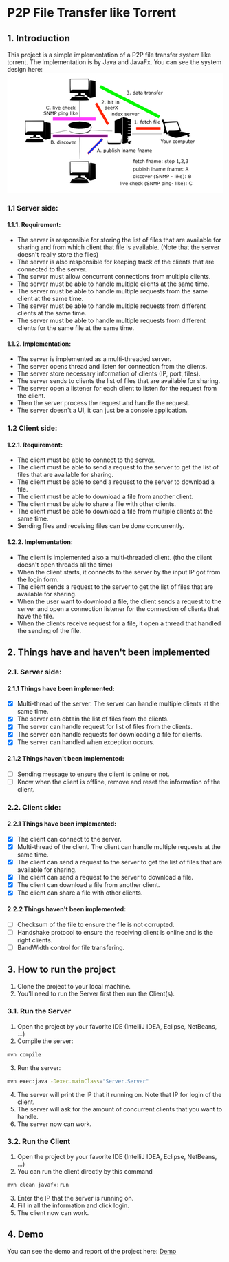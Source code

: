 # P2P File Transfer like Torrent
## 1. Introduction
This project is a simple implementation of a P2P file transfer system like torrent. The implementation is by Java and JavaFx. You can see the system design here:
![System Design](https://github.com/nhoxtin15/CNass1/blob/main/Image/P2PAssignment.png)
### 1.1  Server side:
#### 1.1.1. Requirement:
- The server is responsible for storing the list of files that are available for sharing and from which client that file is available. (Note that the server doesn't really store the files)
- The server is also responsible for keeping track of the clients that are connected to the server.
- The server must allow concurrent connections from multiple clients.
- The server must be able to handle multiple clients at the same time.
- The server must be able to handle multiple requests from the same client at the same time.
- The server must be able to handle multiple requests from different clients at the same time.
- The server must be able to handle multiple requests from different clients for the same file at the same time.
#### 1.1.2. Implementation:
- The server is implemented  as a multi-threaded server.
- The server opens thread and listen for connection from the clients. 
- The server  store necessary information of clients (IP, port, files).
- The server sends to clients the list of files that are available for sharing.
- The server open a listener for each client to listen for the request from the client.
- Then the server process the request and handle the request.
- The server doesn't a UI, it can just be a console application.
### 1.2  Client side:
#### 1.2.1. Requirement:
- The client must be able to connect to the server.
- The client must be able to send a request to the server to get the list of files that are available for sharing.
- The client must be able to send a request to the server to download a file.
- The client must be able to download a file from another client.
- The client must be able to share a file with other clients.
- The client must be able to download a file from multiple clients at the same time.
- Sending files and receiving files can be done concurrently.
#### 1.2.2. Implementation:
- The client is implemented also a multi-threaded client. (tho the client doesn't open threads all the time)
- When the client starts, it connects to the server by the input IP got from the login form.
- The client sends a request to the server to get the list of files that are available for sharing.
- When the user want to download a file, the client sends a request to the server and open a connection listener for the connection of clients that have the file.
- When the clients receive request for a file, it open a thread that handled the sending of the file.
## 2. Things have and haven't been implemented
### 2.1. Server side:
#### 2.1.1 Things have been implemented:
- [x] Multi-thread of the server. The server can handle multiple clients at the same time.
- [x] The server can obtain the list of files from the clients.
- [x] The server can handle request for list of files from the clients.
- [x] The server can handle requests for downloading a file for clients.
- [x] The server can handled when exception occurs.
#### 2.1.2 Things haven't been implemented:
- [ ] Sending message to ensure the client is online or not. 
- [ ] Know when the client is offline, remove and reset the information of the client.
### 2.2. Client side: 
#### 2.2.1 Things have been implemented:
- [x] The client can connect to the server.
- [x] Multi-thread of the client. The client can handle multiple requests at the same time.
- [x] The client can send a request to the server to get the list of files that are available for sharing.
- [x] The client can send a request to the server to download a file.
- [x] The client can download a file from another client.
- [x] The client can share a file with other clients.
#### 2.2.2 Things haven't been implemented:
- [ ] Checksum of the file to ensure the file is not corrupted.
- [ ] Handshake protocol to ensure the receiving client is online and is the right clients.
- [ ] BandWidth control for file transfering.
## 3. How to run the project
1. Clone the project to your local machine.
2. You'll need to run the Server first then run the Client(s).
### 3.1. Run the Server
1. Open the project by your favorite IDE (IntelliJ IDEA, Eclipse, NetBeans, ...)
2. Compile the server: 
```bash abc
mvn compile
```
3. Run the server:
```bash
mvn exec:java -Dexec.mainClass="Server.Server"
```
4. The server will print the IP that it running on. Note that IP for login of the client.
5. The server will ask for the amount of concurrent clients that you want to handle.
6. The server now can work.
### 3.2. Run the Client
1. Open the project by your favorite IDE (IntelliJ IDEA, Eclipse, NetBeans, ...)
2. You can run the client directly by this command  
```bash
mvn clean javafx:run
```
3. Enter the IP that the server is running on.
4. Fill in all the information and click login.
5. The client now can work.

## 4. Demo
You can see the demo and report of the project here: [Demo](https://drive.google.com/drive/folders/1I9FLaucZFaT99WejmJCfSGfJnf3MfJja)


